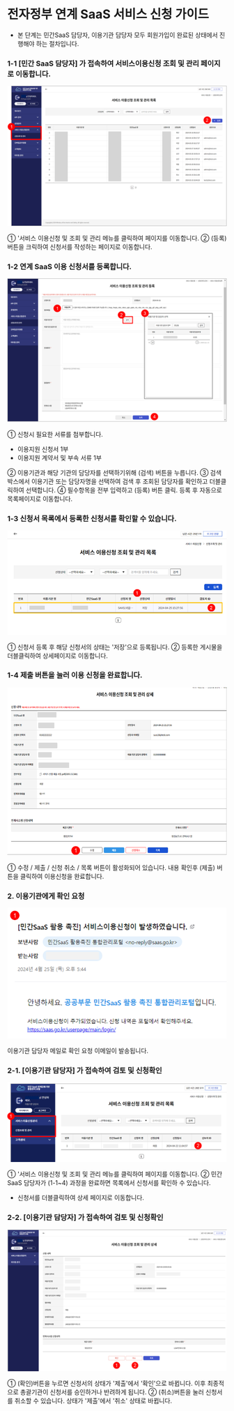 # 전자정부 연계 SaaS 서비스 신청 가이드
- 본 단계는 민간SaaS 담당자, 이용기관 담당자 모두 회원가입이 완료된 상태에서 진행해야 하는 절차입니다.

### 1-1 [민간 SaaS 담당자] 가 접속하여 서비스이용신청 조회 및 관리 페이지로 이동합니다.
![01.서비스신청.png](image/서비스신청/01.서비스신청.png)

① '서비스 이용신청 및 조회 및 관리 메뉴를 클릭하여 페이지를 이동합니다.
② (등록) 버튼을 크릭하여 신청서를 작성하는 페이지로 이동합니다.

### 1-2 연계 SaaS 이용 신청서를 등록합니다.

![02.서비스신청.png](image/서비스신청/02.서비스신청.png)

① 신청시 필요한 서류를 첨부합니다.
- 이용지원 신청서 1부
- 이용지원 계약서 및 부속 서류 1부

② 이용기관과 해당 기관의 담당자를 선택하기위해 (검색) 버튼을 누릅니다.
③ 검색박스에서 이용기관 또는 담당자명을 선택하여 검색 후 조회된 담당자를 확인하고 더블클릭하여 선택합니다.
④ 필수항목을 전부 입력하고 (등록) 버튼 클릭. 등록 후 자동으로 목록페이지로 이동합니다.

### 1-3 신청서 목록에서 등록한 신청서를 확인할 수 있습니다.
![03.서비스신청.png](image/서비스신청/03.서비스신청.png)

① 신청서 등록 후 해당 신청서의 상태는 '저장'으로 등록됩니다.
② 등록한 게시물을 더블클릭하여 상세페이지로 이동합니다.

### 1-4 제출 버튼을 눌러 이용 신청을 완료합니다.
![04.서비스신청.png](image/서비스신청/04.서비스신청.png)

① 수정 / 제출 / 신청 취소 / 목록 버튼이 활성화되어 있습니다. 내용 확인후 (제출) 버튼을 클릭하여 이용신청을 완료합니다.

### 2. 이용기관에게 확인 요청
![05.서비스신청.png](image/서비스신청/05.서비스신청.png)

이용기관 담당자 메일로 확인 요청 이메일이 발송됩니다.

### 2-1. [이용기관 담당자] 가 접속하여 검토 및 신청확인
![06.서비스신청.png](image/서비스신청/06.서비스신청.png)

① '서비스 이용신청 및 조회 및 관리 메뉴를 클릭하여 페이지를 이동합니다.
② 민간 SaaS 담당자가 (1-1~4) 과정을 완료하면 목록에서 신청서를 확인하 수 있습니다. 
- 신청서를 더블클릭하여 상세 페이지로 이동합니다.

### 2-2. [이용기관 담당자] 가 접속하여 검토 및 신청확인
![07.서비스신청.png](image/서비스신청/07.서비스신청.png)

① (확인)버튼을 누르면 신청서의 상태가 '제출'에서 '확인'으로 바뀝니다. 이후 최종적으로 총괄기관이 신청서를 승인하거나 반려하게 됩니다.
② (취소)버튼을 눌러 신청서를 취소할 수 있습니다. 상태가 '제출'에서 '취소' 상태로 바뀝니다.
